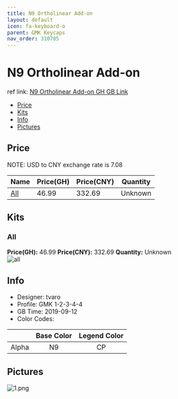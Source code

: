 ```yaml
---
title: N9 Ortholinear Add-on 
layout: default
icon: fa-keyboard-o
parent: GMK Keycaps
nav_order: 310785
---
```


# N9 Ortholinear Add-on 

ref link: [N9 Ortholinear Add-on GH GB Link](https://geekhack.org/index.php?topic=100922.0)  

* [Price](#price)  
* [Kits](#kits)  
* [Info](#info)  
* [Pictures](#pictures)  


## Price  
NOTE: USD to CNY exchange rate is 7.08

| Name          | Price(GH)    |  Price(CNY) | Quantity |
| ------------- | ------------ |  ---------- | -------- |
|[All](#all)|46.99|332.69|Unknown|


## Kits  
### All  
**Price(GH):** 46.99    **Price(CNY):** 332.69    **Quantity:** Unknown  
<img src="{{ 'assets/images/gmk-keycaps/n9ortholinearadd-on/kits_pics/all.png' | relative_url }}" alt="all" class="image featured">


## Info  
* Designer: tvaro  
* Profile: GMK 1-2-3-4-4  
* GB Time: 2019-09-12  
* Color Codes:  

| |Base Color     | Legend Color
| :-------------: | :-------------: | :------------:
|Alpha|N9|CP

## Pictures  
<img src="{{ 'assets/images/gmk-keycaps/n9ortholinearadd-on/rendering_pics/1.png' | relative_url }}" alt="1.png" class="image featured">
